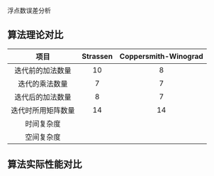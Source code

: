 浮点数误差分析

## 算法理论对比
|项目|Strassen|Coppersmith-Winograd|
|:---:|:---:|:---:|
|迭代前的加法数量|10|8|
|迭代的乘法数量|7|7
|迭代后的加法数量|8|7|
|迭代时所用矩阵数量|14|14|
|时间复杂度|
|空间复杂度|

## 算法实际性能对比
